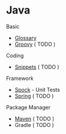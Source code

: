 # Java

Basic

- [Glossary](snips/java/glossary.md)
- [Groovy](snips/java/groovy.md) ( TODO )

Coding

- [Snippets](snips/java/snippets.md) ( TODO )

Framework

- [Spock](snips/java/spock.md) - Unit Tests
- [Spring](snips/java/spring.md) ( TODO )

Package Manager

- [Maven](snips/java/maven.md) ( TODO )
- Gradle ( TODO )
